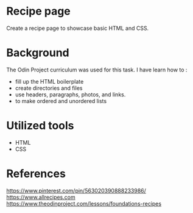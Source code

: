 # Recipe page

Create a recipe page to showcase basic HTML and CSS.

# Background

The Odin Project curriculum was used for this task. I have learn how to :

- fill up the HTML boilerplate
- create directories and files
- use headers, paragraphs, photos, and links.
- to make ordered and unordered lists

# Utilized tools
- HTML
- CSS

# References
https://www.pinterest.com/pin/563020390888233986/
https://www.allrecipes.com
https://www.theodinproject.com/lessons/foundations-recipes


